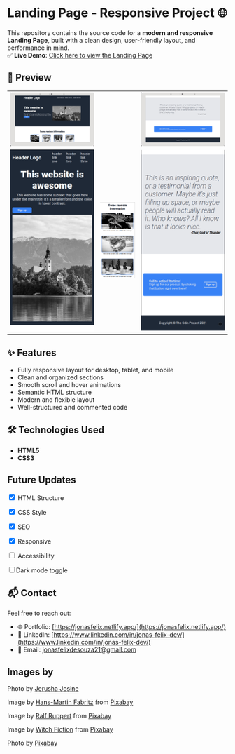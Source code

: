 # Landing Page - Responsive Project 🌐

This repository contains the source code for a **modern and responsive Landing Page**, built with a clean design, user-friendly layout, and performance in mind.  
✅ **Live Demo**: [Click here to view the Landing Page](https://jonas-petty.github.io/Landing_Page/)


## 📸 Preview

|                                                      |                                                     |                                                      |
| ---------------------------------------------------- | --------------------------------------------------- | ---------------------------------------------------- |
| ![Landing Page Preview](images/readme_desktop_1.png) |                                                     | ![Landing Page Preview](images/readme_desktop_2.png) |
| ![Landing Page Preview](images/readme_mobile_1.png)  | ![Landing Page Preview](images/readme_mobile_2.png) | ![Landing Page Preview](images/readme_mobile_3.png)  |

## ✨ Features

-   Fully responsive layout for desktop, tablet, and mobile
-   Clean and organized sections
-   Smooth scroll and hover animations
-   Semantic HTML structure
-   Modern and flexible layout
-   Well-structured and commented code


## 🛠️ Technologies Used

-   **HTML5**
-   **CSS3**

## Future Updates

<input type="checkbox" checked> HTML Structure

<input type="checkbox" checked> CSS Style

<input type="checkbox" checked> SEO

<input type="checkbox" checked> Responsive

<input type="checkbox" > Accessibility

<input type="checkbox" >Dark mode toggle

## 📬 Contact

Feel free to reach out:

-   🌐 Portfolio: [https://jonasfelix.netlify.app/](https://jonasfelix.netlify.app/)
-   💼 LinkedIn: [https://www.linkedin.com/in/jonas-felix-dev/](https://www.linkedin.com/in/jonas-felix-dev/)
-   📧 Email: [jonasfelixdesouza21@gmail.com](jonasfelixdesouza21@gmail.com)

## Images by

Photo by <a href="https://www.pexels.com/photo/bled-island-with-church-and-mountains-in-black-and-white-32347565/">Jerusha Josine</a>

Image by <a href="https://pixabay.com/users/hansa1954-6168699/?utm_source=link-attribution&utm_medium=referral&utm_campaign=image&utm_content=7923106">Hans-Martin Fabritz</a> from <a href="https://pixabay.com//?utm_source=link-attribution&utm_medium=referral&utm_campaign=image&utm_content=7923106">Pixabay</a>

Image by <a href="https://pixabay.com/users/ralf1403-21380246/?utm_source=link-attribution&utm_medium=referral&utm_campaign=image&utm_content=9536049">Ralf Ruppert</a> from <a href="https://pixabay.com//?utm_source=link-attribution&utm_medium=referral&utm_campaign=image&utm_content=9536049">Pixabay</a>

Image by <a href="https://pixabay.com/users/witchfiction-387310/?utm_source=link-attribution&utm_medium=referral&utm_campaign=image&utm_content=430441">Witch Fiction</a> from <a href="https://pixabay.com//?utm_source=link-attribution&utm_medium=referral&utm_campaign=image&utm_content=430441">Pixabay</a>

Photo by <a href="https://www.pexels.com/photo/close-up-of-cat-248280/">Pixabay</a>
